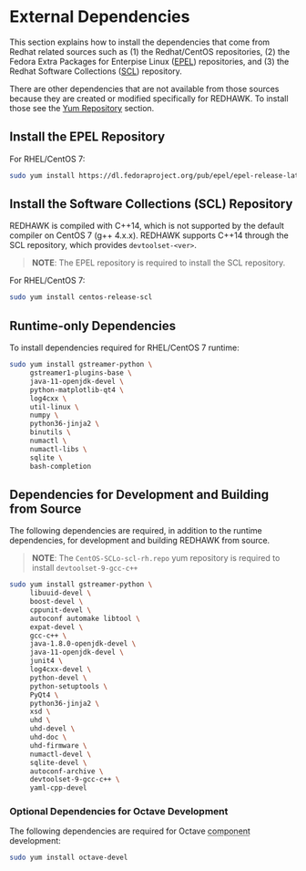 # External Dependencies

This section explains how to install the dependencies that come from Redhat related sources such as (1) the Redhat/CentOS repositories, (2) the Fedora Extra Packages for Enterpise Linux ([EPEL](http://fedoraproject.org/wiki/EPEL)) repositories, and (3) the Redhat Software Collections ([SCL](https://www.softwarecollections.org/en/)) repository.

There are other dependencies that are not available from those sources because they are created or modified specifically for REDHAWK.  To install those see the [Yum Repository](redhawk-yum-archive.html#dependencies-packaged-with-redhawk) section.

## Install the EPEL Repository

For RHEL/CentOS 7:
```bash
sudo yum install https://dl.fedoraproject.org/pub/epel/epel-release-latest-7.noarch.rpm
```

## Install the Software Collections (SCL) Repository

REDHAWK is compiled with C++14, which is not supported by the default compiler on CentOS 7 (g++ 4.x.x).  REDHAWK supports C++14 through the SCL repository, which provides `devtoolset-<ver>`.

> **NOTE**:  The EPEL repository is required to install the SCL repository.

For RHEL/CentOS 7:
```bash
sudo yum install centos-release-scl
```

## Runtime-only Dependencies

To install dependencies required for RHEL/CentOS 7 runtime:
```bash
sudo yum install gstreamer-python \
     gstreamer1-plugins-base \
     java-11-openjdk-devel \
     python-matplotlib-qt4 \
     log4cxx \
     util-linux \
     numpy \
     python36-jinja2 \
     binutils \
     numactl \
     numactl-libs \
     sqlite \
     bash-completion
```

## Dependencies for Development and Building from Source

The following dependencies are required, in addition to the runtime dependencies, for development and building REDHAWK from source.

> **NOTE**:  The `CentOS-SCLo-scl-rh.repo` yum repository is required to install `devtoolset-9-gcc-c++`  

```bash
sudo yum install gstreamer-python \
     libuuid-devel \
     boost-devel \
     cppunit-devel \
     autoconf automake libtool \
     expat-devel \
     gcc-c++ \
     java-1.8.0-openjdk-devel \
     java-11-openjdk-devel \
     junit4 \
     log4cxx-devel \
     python-devel \
     python-setuptools \
     PyQt4 \
     python36-jinja2 \
     xsd \
     uhd \
     uhd-devel \
     uhd-doc \
     uhd-firmware \
     numactl-devel \
     sqlite-devel \
     autoconf-archive \
     devtoolset-9-gcc-c++ \
     yaml-cpp-devel
```

### Optional Dependencies for Octave Development

The following dependencies are required for Octave <abbr title="See Glossary.">component</abbr> development:

```bash
sudo yum install octave-devel
```
